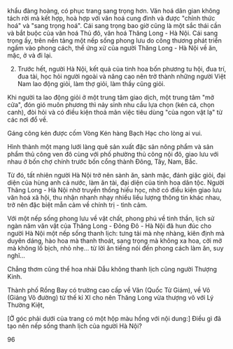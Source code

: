 khẩu đàng hoàng, có phục trang sang trọng hơn. Văn hoá dân gian không tách rời mà kết hợp, hoà hợp với văn hoá cung đình và được "chỉnh thức hoá" và "sang trọng hoá". Cái sang trọng bao giờ cũng là một sắc thái cần và bắt buộc của văn hoá Thủ đô, văn hoá Thăng Long - Hà Nội. Cái sang trọng ấy, trên nền tảng một nếp sống phong lưu do công thương phát triển ngấm vào phong cách, thể ứng xử của người Thăng Long - Hà Nội về ăn, mặc, ở và đi lại.

2. Trước hết, người Hà Nội, kết quả của tinh hoa bốn phương tu hội, đua trí, đua tài, học hỏi người ngoài và nâng cao nên trở thành những người Việt Nam lao động giỏi, làm thợ giỏi, làm thầy cũng giỏi.

Khi người ta lao động giỏi ở một trung tâm giao dịch, một trung tâm "mở cửa", đón gió muôn phương thì nảy sinh nhu cầu lựa chọn (kén cá, chọn canh), đòi hỏi và có điều kiện thoả mãn việc tiêu dùng "của ngon vật lạ" từ các nơi đổ về.

Gáng công kén được cốm Vòng
Kén hàng Bạch Hạc cho lòng ai vui.

Hình thành một mạng lưới làng quê sản xuất đặc sản nông phẩm và sản phẩm thủ công ven đô cùng với phố phường thủ công nội đô, giao lưu với nhau ở bốn chợ chính trước bốn cổng thành Đông, Tây, Nam, Bắc.

Từ đó, tất nhiên người Hà Nội trở nên sành ăn, sành mặc, đánh giặc giỏi, đại diện của hùng anh cả nước, làm ăn tài, đại diện của tinh hoa dân tộc. Người Thăng Long - Hà Nội nhờ truyền thống hiếu học, nhờ có điều kiện giao lưu văn hoá xã hội, thu nhận nhanh nhạy nhiều liều lượng thông tin khác nhau, trở nên đặc biệt mẫn cảm về chính trị - tình cảm.

Với một nếp sống phong lưu về vật chất, phong phú về tinh thần, lịch sử ngàn năm văn vật của Thăng Long - Đông Đô - Hà Nội đã hun đúc cho người Hà Nội một nếp sống thanh lịch: tưng tải mà nhẹ nhàng, kiên định mà duyên dáng, hào hoa mà thanh thoát, sang trọng mà không xa hoa, cởi mở mà không lố bịch, nhỏ nhẹ... từ lời ăn tiếng nói đến phong cách làm ăn, suy nghĩ...

Chẳng thơm cũng thể hoa nhài
Dẫu không thanh lịch cũng người Thượng Kinh.

Thành phố Rồng Bay có trường cao cấp về Văn (Quốc Tử Giám), về Võ (Giảng Võ đường) từ thế kỉ XI cho nên Thăng Long vừa thượng võ với Lý Thường Kiệt,

[Ở góc phải dưới của trang có một hộp màu hồng với nội dung:]
Điều gì đã tạo nên nếp sống thanh lịch của người Hà Nội?

96
